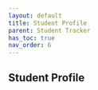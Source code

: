 ```yaml
---
layout: default
title: Student Profile
parent: Student Tracker
has_toc: true
nav_order: 6
---
```


## Student Profile

